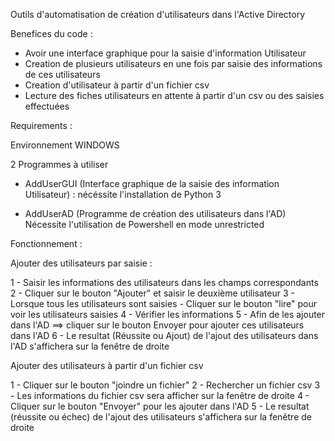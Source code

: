 Outils d'automatisation de création d'utilisateurs dans l'Active Directory

Benefices du code :

- Avoir une interface graphique pour la saisie d'information Utilisateur
- Creation de plusieurs utilisateurs en une fois par saisie des informations de ces utilisateurs
- Creation d'utilisateur à partir d'un fichier csv
- Lecture des fiches utilisateurs en attente à partir d'un csv ou des saisies effectuées

Requirements :

Environnement WINDOWS

2 Programmes à utiliser
- AddUserGUI (Interface graphique de la saisie des information Utilisateur) :
nécéssite l'installation de Python 3

- AddUserAD (Programme de création des utilisateurs dans l'AD)
Nécessite l'utilisation de Powershell en mode unrestricted

Fonctionnement :

Ajouter des utilisateurs par saisie :

1 - Saisir les informations des utilisateurs dans les champs correspondants
2 - Cliquer sur le bouton "Ajouter" et saisir le deuxième utilisateur
3 - Lorsque tous les utilisateurs sont saisies - Cliquer sur le bouton "lire" pour voir les utilisateurs saisies
4 - Vérifier les informations
5 - Afin de les ajouter dans l'AD ==> cliquer sur le bouton Envoyer pour ajouter ces utilisateurs dans l'AD
6 - Le resultat (Réussite ou Ajout) de l'ajout des utilisateurs dans l'AD s'affichera sur la fenêtre de droite 

Ajouter des utilisateurs à partir d'un fichier csv

1 - Cliquer sur le bouton "joindre un fichier"
2 - Rechercher un fichier csv
3 - Les informations du fichier csv sera afficher sur la fenêtre de droite
4 - Cliquer sur le bouton "Envoyer" pour les ajouter dans l'AD
5 - Le resultat (réussite ou échec) de l'ajout des utilisateurs s'affichera sur la fenêtre de droite



